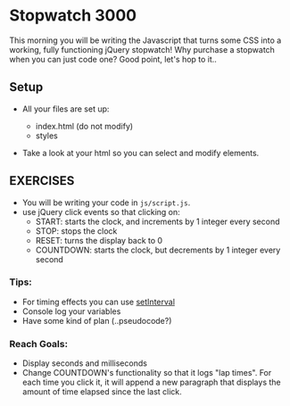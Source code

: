 # Stopwatch 3000

This morning you will be writing the Javascript that turns some CSS into a working, fully functioning jQuery stopwatch! Why purchase a stopwatch when you can just code one? Good point, let's hop to it..

## Setup
- All your files are set up:
  - index.html (do not modify)
  - styles

- Take a look at your html so you can select and modify elements.

## EXERCISES
- You will be writing your code in `js/script.js`.
- use jQuery click events so that clicking on:
  - START: starts the clock, and increments by 1 integer every second
  - STOP: stops the clock
  - RESET: turns the display back to 0
  - COUNTDOWN: starts the clock, but decrements by 1 integer every second

### Tips:
- For timing effects you can use [setInterval](http://www.w3schools.com/jsref/met_win_setinterval.asp)
- Console log your variables
- Have some kind of plan (..pseudocode?)

### Reach Goals:
- Display seconds and milliseconds
- Change COUNTDOWN's functionality so that it logs "lap times". For each time you click it, it will append a new paragraph that displays the amount of time elapsed since the last click.
